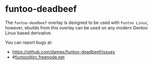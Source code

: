 funtoo-deadbeef
===============
 
The `funtoo-deadbeef` overlay is designed to be used with `Funtoo Linux`, however, ebuilds from this overlay can be used on any modern Gentoo Linux based derivative.
 
You can report bugs at:
 
* https://github.com/damex/funtoo-deadbeef/issues
* #funtoo@irc.freenode.net
